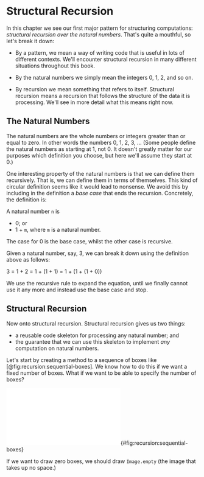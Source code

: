 # Structural Recursion

In this chapter we see our first major pattern for structuring computations: *structural recursion over the natural numbers*. That's quite a mouthful, so let's break it down:

- By a pattern, we mean a way of writing code that is useful in lots of different contexts. We'll encounter structural recursion in many different situations throughout this book. 

- By the natural numbers we simply mean the integers 0, 1, 2, and so on. 

- By recursion we mean something that refers to itself. Structural recursion means a recursion that follows the structure of the data it is processing. We'll see in more detail what this means right now.

## The Natural Numbers

The natural numbers are the whole numbers or integers greater than or equal to zero. In other words the numbers 0, 1, 2, 3, ... (Some people define the natural numbers as starting at 1, not 0. It doesn't greatly matter for our purposes which definition you choose, but here we'll assume they start at 0.)

One interesting property of the natural numbers is that we can define them recursively. That is, we can define them in terms of themselves. This kind of circular definition seems like it would lead to nonsense. We avoid this by including in the definition a *base case* that ends the recursion. Concretely, the definition is:

A natural number `n` is

- 0; or
- 1 + `m`, where `m` is a natural number.

The case for 0 is the base case, whilst the other case is recursive.

Given a natural number, say, 3, we can break it down using the definition above as follows:

3 = 1 + 2 = 1 + (1 + 1) = 1 + (1 + (1 + 0))

We use the recursive rule to expand the equation, until we finally cannot use it any more and instead use the base case and stop.


## Structural Recursion

Now onto structural recursion. Structural recursion gives us two things:

- a reusable code skeleton for processing any natural number; and
- the guarantee that we can use this skeleton to implement *any* computation on natural numbers.

Let's start by creating a method to a sequence of boxes like [@fig:recursion:sequential-boxes]. We know how to do this if we want a fixed number of boxes. What if we want to be able to specify the number of boxes?

![Five boxes filled with Royal Blue](./src/raw/recursion/sequential-boxes.pdf){#fig:recursion:sequential-boxes}

If we want to draw zero boxes, we should draw `Image.empty` (the image that takes up no space.)
